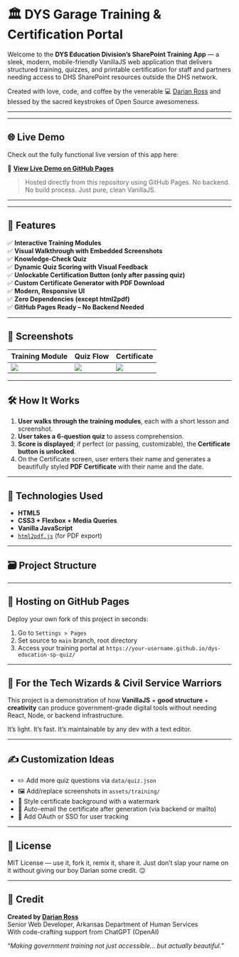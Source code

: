 # 🏛️ DYS Garage Training & Certification Portal

Welcome to the **DYS Education Division’s SharePoint Training App** — a sleek, modern, mobile-friendly VanillaJS web application that delivers structured training, quizzes, and printable certification for staff and partners needing access to DHS SharePoint resources outside the DHS network.

Created with love, code, and coffee by the venerable 💻 [Darian Ross](https://github.com/dariansweb) and blessed by the sacred keystrokes of Open Source awesomeness.

---

---

## 🌐 Live Demo

Check out the fully functional live version of this app here:

🔗 **[View Live Demo on GitHub Pages](https://dariansweb.github.io/dys-education-sp-quiz/)**

> Hosted directly from this repository using GitHub Pages. No backend. No build process. Just pure, clean VanillaJS.

---


---

## 🚀 Features

✅ **Interactive Training Modules**  
✅ **Visual Walkthrough with Embedded Screenshots**  
✅ **Knowledge-Check Quiz**  
✅ **Dynamic Quiz Scoring with Visual Feedback**  
✅ **Unlockable Certification Button (only after passing quiz)**  
✅ **Custom Certificate Generator with PDF Download**  
✅ **Modern, Responsive UI**  
✅ **Zero Dependencies (except html2pdf)**  
✅ **GitHub Pages Ready – No Backend Needed**

---

## 📸 Screenshots

| Training Module | Quiz Flow | Certificate |
|-----------------|-----------|-------------|
| ![](./screenshots/training-module.png) | ![](./screenshots/quiz-flow.png) | ![](./screenshots/certificate.png) |

---

## 🛠️ How It Works

1. **User walks through the training modules**, each with a short lesson and screenshot.
2. **User takes a 6-question quiz** to assess comprehension.
3. **Score is displayed**; if perfect (or passing, customizable), the **Certificate button is unlocked**.
4. On the Certificate screen, user enters their name and generates a beautifully styled **PDF Certificate** with their name and the date.

---

## 🧪 Technologies Used

- **HTML5**
- **CSS3 + Flexbox + Media Queries**
- **Vanilla JavaScript**
- [`html2pdf.js`](https://github.com/eKoopmans/html2pdf) (for PDF export)

---

## 🗃️ Project Structure


---

## 📂 Hosting on GitHub Pages

Deploy your own fork of this project in seconds:

1. Go to `Settings > Pages`
2. Set source to `main` branch, root directory
3. Access your training portal at `https://your-username.github.io/dys-education-sp-quiz/`

---

## 🧙 For the Tech Wizards & Civil Service Warriors

This project is a demonstration of how **VanillaJS** + **good structure** + **creativity** can produce government-grade digital tools without needing React, Node, or backend infrastructure.

It’s light. It’s fast. It’s maintainable by any dev with a text editor.

---

## ✍️ Customization Ideas

- ✏️ Add more quiz questions via `data/quiz.json`
- 🖼 Add/replace screenshots in `assets/training/`
- 🎨 Style certificate background with a watermark
- 📨 Auto-email the certificate after generation (via backend or mailto)
- 🔐 Add OAuth or SSO for user tracking

---

## 📜 License

MIT License — use it, fork it, remix it, share it. Just don’t slap your name on it without giving our boy Darian some credit. 😉

---

## 🙌 Credit

**Created by [Darian Ross](https://github.com/dariansweb)**  
Senior Web Developer, Arkansas Department of Human Services  
With code-crafting support from ChatGPT (OpenAI)

“*Making government training not just accessible… but actually beautiful.*”
